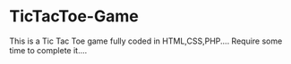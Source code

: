 # TicTacToe-Game

This is a Tic Tac Toe game fully coded in HTML,CSS,PHP....
Require some time to complete it....
